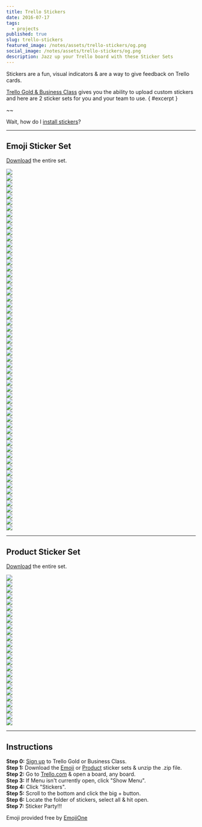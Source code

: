 ```yaml
---
title: Trello Stickers
date: 2016-07-17
tags:
  - projects
published: true
slug: trello-stickers
featured_image: /notes/assets/trello-stickers/og.png
social_image: /notes/assets/trello-stickers/og.png
description: Jazz up your Trello board with these Sticker Sets
---
```


Stickers are a fun, visual indicators & are a way to give feedback on Trello cards.

[Trello Gold & Business Class](https://trello.com/brodymaclean/recommend) gives you the ability to upload custom stickers and here are 2 sticker sets for you and your team to use. { #excerpt }

~~

Wait, how do I [install stickers](#instructions)?

---

## Emoji Sticker Set

[Download](https://github.com/brody/trello-stickers/raw/master/emoji/emoji%20stickers.zip) the entire set.

<div class="flex flex-wrap">
    <div class="w-1/5 md:w-1/6 fl p-2 md:p-4"><img class="mv2" src="https://raw.githubusercontent.com/brody/trello-stickers/master/emoji/money mouth.png"></div>
    <div class="w-1/5 md:w-1/6 fl p-2 md:p-4"><img class="mv2" src="https://raw.githubusercontent.com/brody/trello-stickers/master/emoji/nerd.png"></div>
    <div class="w-1/5 md:w-1/6 fl p-2 md:p-4"><img class="mv2" src="https://raw.githubusercontent.com/brody/trello-stickers/master/emoji/grinning face with smiling eyes.png"></div>
    <div class="w-1/5 md:w-1/6 fl p-2 md:p-4"><img class="mv2" src="https://raw.githubusercontent.com/brody/trello-stickers/master/emoji/astonished face.png"></div>
    <div class="w-1/5 md:w-1/6 fl p-2 md:p-4"><img class="mv2" src="https://raw.githubusercontent.com/brody/trello-stickers/master/emoji/face savouring delicious food.png"></div>
    <div class="w-1/5 md:w-1/6 fl p-2 md:p-4"><img class="mv2" src="https://raw.githubusercontent.com/brody/trello-stickers/master/emoji/face with stuck-out tongue and winking eye.png"></div>
    <div class="w-1/5 md:w-1/6 fl p-2 md:p-4"><img class="mv2" src="https://raw.githubusercontent.com/brody/trello-stickers/master/emoji/smiling face with heart-shaped eyes.png"></div>
    <div class="w-1/5 md:w-1/6 fl p-2 md:p-4"><img class="mv2" src="https://raw.githubusercontent.com/brody/trello-stickers/master/emoji/white frowning face.png"></div>
    <div class="w-1/5 md:w-1/6 fl p-2 md:p-4"><img class="mv2" src="https://raw.githubusercontent.com/brody/trello-stickers/master/emoji/thinking face.png"></div>
    <div class="w-1/5 md:w-1/6 fl p-2 md:p-4"><img class="mv2" src="https://raw.githubusercontent.com/brody/trello-stickers/master/emoji/dizzy face.png"></div>
    <div class="w-1/5 md:w-1/6 fl p-2 md:p-4"><img class="mv2" src="https://raw.githubusercontent.com/brody/trello-stickers/master/emoji/rolling on the floor laughing.png"></div>
    <div class="w-1/5 md:w-1/6 fl p-2 md:p-4"><img class="mv2" src="https://raw.githubusercontent.com/brody/trello-stickers/master/emoji/face with thermometer.png"></div>
    <div class="w-1/5 md:w-1/6 fl p-2 md:p-4"><img class="mv2" src="https://raw.githubusercontent.com/brody/trello-stickers/master/emoji/face with head-bandage.png"></div>
    <div class="w-1/5 md:w-1/6 fl p-2 md:p-4"><img class="mv2" src="https://raw.githubusercontent.com/brody/trello-stickers/master/emoji/grinning face.png"></div>
    <div class="w-1/5 md:w-1/6 fl p-2 md:p-4"><img class="mv2" src="https://raw.githubusercontent.com/brody/trello-stickers/master/emoji/face palm.png"></div>
    <div class="w-1/5 md:w-1/6 fl p-2 md:p-4"><img class="mv2" src="https://raw.githubusercontent.com/brody/trello-stickers/master/emoji/sign of the horns.png"></div>
    <div class="w-1/5 md:w-1/6 fl p-2 md:p-4"><img class="mv2" src="https://raw.githubusercontent.com/brody/trello-stickers/master/emoji/clapping hands sign.png"></div>
    <div class="w-1/5 md:w-1/6 fl p-2 md:p-4"><img class="mv2" src="https://raw.githubusercontent.com/brody/trello-stickers/master/emoji/thumbs down sign.png"></div>
    <div class="w-1/5 md:w-1/6 fl p-2 md:p-4"><img class="mv2" src="https://raw.githubusercontent.com/brody/trello-stickers/master/emoji/thumbs up sign.png"></div>
    <div class="w-1/5 md:w-1/6 fl p-2 md:p-4"><img class="mv2" src="https://raw.githubusercontent.com/brody/trello-stickers/master/emoji/victory hand.png"></div>
    <div class="w-1/5 md:w-1/6 fl p-2 md:p-4"><img class="mv2" src="https://raw.githubusercontent.com/brody/trello-stickers/master/emoji/ok hand sign.png"></div>
    <div class="w-1/5 md:w-1/6 fl p-2 md:p-4"><img class="mv2" src="https://raw.githubusercontent.com/brody/trello-stickers/master/emoji/father christmas.png"></div>
    <div class="w-1/5 md:w-1/6 fl p-2 md:p-4"><img class="mv2" src="https://raw.githubusercontent.com/brody/trello-stickers/master/emoji/pouting face.png"></div>
    <div class="w-1/5 md:w-1/6 fl p-2 md:p-4"><img class="mv2" src="https://raw.githubusercontent.com/brody/trello-stickers/master/emoji/smiling face with horns.png"></div>
    <div class="w-1/5 md:w-1/6 fl p-2 md:p-4"><img class="mv2" src="https://raw.githubusercontent.com/brody/trello-stickers/master/emoji/reversed hand with middle finger extended.png"></div>
    <div class="w-1/5 md:w-1/6 fl p-2 md:p-4"><img class="mv2" src="https://raw.githubusercontent.com/brody/trello-stickers/master/emoji/construction worker.png"></div>
    <div class="w-1/5 md:w-1/6 fl p-2 md:p-4"><img class="mv2" src="https://raw.githubusercontent.com/brody/trello-stickers/master/emoji/monkey face.png"></div>
    <div class="w-1/5 md:w-1/6 fl p-2 md:p-4"><img class="mv2" src="https://raw.githubusercontent.com/brody/trello-stickers/master/emoji/hear-no-evil monkey.png"></div>
    <div class="w-1/5 md:w-1/6 fl p-2 md:p-4"><img class="mv2" src="https://raw.githubusercontent.com/brody/trello-stickers/master/emoji/see-no-evil monkey.png"></div>
    <div class="w-1/5 md:w-1/6 fl p-2 md:p-4"><img class="mv2" src="https://raw.githubusercontent.com/brody/trello-stickers/master/emoji/speak-no-evil monkey.png"></div>
    <div class="w-1/5 md:w-1/6 fl p-2 md:p-4"><img class="mv2" src="https://raw.githubusercontent.com/brody/trello-stickers/master/emoji/dog.png"></div>
    <div class="w-1/5 md:w-1/6 fl p-2 md:p-4"><img class="mv2" src="https://raw.githubusercontent.com/brody/trello-stickers/master/emoji/dog face.png"></div>
    <div class="w-1/5 md:w-1/6 fl p-2 md:p-4"><img class="mv2" src="https://raw.githubusercontent.com/brody/trello-stickers/master/emoji/grinning cat face with smiling eyes.png"></div>
    <div class="w-1/5 md:w-1/6 fl p-2 md:p-4"><img class="mv2" src="https://raw.githubusercontent.com/brody/trello-stickers/master/emoji/cat face with tears of joy.png"></div>
    <div class="w-1/5 md:w-1/6 fl p-2 md:p-4"><img class="mv2" src="https://raw.githubusercontent.com/brody/trello-stickers/master/emoji/weary cat face.png"></div>
    <div class="w-1/5 md:w-1/6 fl p-2 md:p-4"><img class="mv2" src="https://raw.githubusercontent.com/brody/trello-stickers/master/emoji/bird.png"></div>
    <div class="w-1/5 md:w-1/6 fl p-2 md:p-4"><img class="mv2" src="https://raw.githubusercontent.com/brody/trello-stickers/master/emoji/poop.png"></div>
    <div class="w-1/5 md:w-1/6 fl p-2 md:p-4"><img class="mv2" src="https://raw.githubusercontent.com/brody/trello-stickers/master/emoji/fire.png"></div>
    <div class="w-1/5 md:w-1/6 fl p-2 md:p-4"><img class="mv2" src="https://raw.githubusercontent.com/brody/trello-stickers/master/emoji/party popper.png"></div>
    <div class="w-1/5 md:w-1/6 fl p-2 md:p-4"><img class="mv2" src="https://raw.githubusercontent.com/brody/trello-stickers/master/emoji/gift.png"></div>
    <div class="w-1/5 md:w-1/6 fl p-2 md:p-4"><img class="mv2" src="https://raw.githubusercontent.com/brody/trello-stickers/master/emoji/high voltage sign.png"></div>
    <div class="w-1/5 md:w-1/6 fl p-2 md:p-4"><img class="mv2" src="https://raw.githubusercontent.com/brody/trello-stickers/master/emoji/eggplant.png"></div>
    <div class="w-1/5 md:w-1/6 fl p-2 md:p-4"><img class="mv2" src="https://raw.githubusercontent.com/brody/trello-stickers/master/emoji/cake.png"></div>
    <div class="w-1/5 md:w-1/6 fl p-2 md:p-4"><img class="mv2" src="https://raw.githubusercontent.com/brody/trello-stickers/master/emoji/pencil.png"></div>
    <div class="w-1/5 md:w-1/6 fl p-2 md:p-4"><img class="mv2" src="https://raw.githubusercontent.com/brody/trello-stickers/master/emoji/collision symbol.png"></div>
    <div class="w-1/5 md:w-1/6 fl p-2 md:p-4"><img class="mv2" src="https://raw.githubusercontent.com/brody/trello-stickers/master/emoji/warning sign.png"></div>
    <div class="w-1/5 md:w-1/6 fl p-2 md:p-4"><img class="mv2" src="https://raw.githubusercontent.com/brody/trello-stickers/master/emoji/star.png"></div>
    <div class="w-1/5 md:w-1/6 fl p-2 md:p-4"><img class="mv2" src="https://raw.githubusercontent.com/brody/trello-stickers/master/emoji/email.png"></div>
    <div class="w-1/5 md:w-1/6 fl p-2 md:p-4"><img class="mv2" src="https://raw.githubusercontent.com/brody/trello-stickers/master/emoji/rocket.png"></div>
    <div class="w-1/5 md:w-1/6 fl p-2 md:p-4"><img class="mv2" src="https://raw.githubusercontent.com/brody/trello-stickers/master/emoji/balloon.png"></div>
    <div class="w-1/5 md:w-1/6 fl p-2 md:p-4"><img class="mv2" src="https://raw.githubusercontent.com/brody/trello-stickers/master/emoji/money with wings.png"></div>
    <div class="w-1/5 md:w-1/6 fl p-2 md:p-4"><img class="mv2" src="https://raw.githubusercontent.com/brody/trello-stickers/master/emoji/banknote with dollar sign.png"></div>
    <div class="w-1/5 md:w-1/6 fl p-2 md:p-4"><img class="mv2" src="https://raw.githubusercontent.com/brody/trello-stickers/master/emoji/heavy exclamation mark symbol.png"></div>
    <div class="w-1/5 md:w-1/6 fl p-2 md:p-4"><img class="mv2" src="https://raw.githubusercontent.com/brody/trello-stickers/master/emoji/white heavy check mark.png"></div>
    <div class="w-1/5 md:w-1/6 fl p-2 md:p-4"><img class="mv2" src="https://raw.githubusercontent.com/brody/trello-stickers/master/emoji/negative squared cross mark.png"></div>
    <div class="w-1/5 md:w-1/6 fl p-2 md:p-4"><img class="mv2" src="https://raw.githubusercontent.com/brody/trello-stickers/master/emoji/double exclamation mark.png"></div>
    <div class="w-1/5 md:w-1/6 fl p-2 md:p-4"><img class="mv2" src="https://raw.githubusercontent.com/brody/trello-stickers/master/emoji/no entry sign.png"></div>
    <div class="w-1/5 md:w-1/6 fl p-2 md:p-4"><img class="mv2" src="https://raw.githubusercontent.com/brody/trello-stickers/master/emoji/black question mark ornament.png"></div>
    <div class="w-1/5 md:w-1/6 fl p-2 md:p-4"><img class="mv2" src="https://raw.githubusercontent.com/brody/trello-stickers/master/emoji/100.png"></div>
    <div class="w-1/5 md:w-1/6 fl p-2 md:p-4"><img class="mv2" src="https://raw.githubusercontent.com/brody/trello-stickers/master/emoji/heavy black heart.png"></div>
</div>

---

## Product Sticker Set

[Download](https://github.com/brody/trello-stickers/raw/master/product/product%20stickers.zip) the entire set.

<div class="flex flex-wrap">
    <div class="w-1/5 md:w-1/6 fl p-2 md:p-4"><img class="mv2" src="https://raw.githubusercontent.com/brody/trello-stickers/master/product/facebook.png"></div>
    <div class="w-1/5 md:w-1/6 fl p-2 md:p-4"><img class="mv2" src="https://raw.githubusercontent.com/brody/trello-stickers/master/product/snapchat.png"></div>
    <div class="w-1/5 md:w-1/6 fl p-2 md:p-4"><img class="mv2" src="https://raw.githubusercontent.com/brody/trello-stickers/master/product/instagram.png"></div>
    <div class="w-1/5 md:w-1/6 fl p-2 md:p-4"><img class="mv2" src="https://raw.githubusercontent.com/brody/trello-stickers/master/product/linkedin.png"></div>
    <div class="w-1/5 md:w-1/6 fl p-2 md:p-4"><img class="mv2" src="https://raw.githubusercontent.com/brody/trello-stickers/master/product/youtube.png"></div>
    <div class="w-1/5 md:w-1/6 fl p-2 md:p-4"><img class="mv2" src="https://raw.githubusercontent.com/brody/trello-stickers/master/product/twitter.png"></div>
    <div class="w-1/5 md:w-1/6 fl p-2 md:p-4"><img class="mv2" src="https://raw.githubusercontent.com/brody/trello-stickers/master/product/tumblr.png"></div>
    <div class="w-1/5 md:w-1/6 fl p-2 md:p-4"><img class="mv2" src="https://raw.githubusercontent.com/brody/trello-stickers/master/product/dropbox.png"></div>
    <div class="w-1/5 md:w-1/6 fl p-2 md:p-4"><img class="mv2" src="https://raw.githubusercontent.com/brody/trello-stickers/master/product/buffer.png"></div>
    <div class="w-1/5 md:w-1/6 fl p-2 md:p-4"><img class="mv2" src="https://raw.githubusercontent.com/brody/trello-stickers/master/product/whatsapp.png"></div>
    <div class="w-1/5 md:w-1/6 fl p-2 md:p-4"><img class="mv2" src="https://raw.githubusercontent.com/brody/trello-stickers/master/product/vimeo.png"></div>
    <div class="w-1/5 md:w-1/6 fl p-2 md:p-4"><img class="mv2" src="https://raw.githubusercontent.com/brody/trello-stickers/master/product/skype.png"></div>
    <div class="w-1/5 md:w-1/6 fl p-2 md:p-4"><img class="mv2" src="https://raw.githubusercontent.com/brody/trello-stickers/master/product/pinterest.png"></div>
    <div class="w-1/5 md:w-1/6 fl p-2 md:p-4"><img class="mv2" src="https://raw.githubusercontent.com/brody/trello-stickers/master/product/reddit.png"></div>
    <div class="w-1/5 md:w-1/6 fl p-2 md:p-4"><img class="mv2" src="https://raw.githubusercontent.com/brody/trello-stickers/master/product/dribbble.png"></div>
    <div class="w-1/5 md:w-1/6 fl p-2 md:p-4"><img class="mv2" src="https://raw.githubusercontent.com/brody/trello-stickers/master/product/wordpress.png"></div>
    <div class="w-1/5 md:w-1/6 fl p-2 md:p-4"><img class="mv2" src="https://raw.githubusercontent.com/brody/trello-stickers/master/product/twitch.png"></div>
    <div class="w-1/5 md:w-1/6 fl p-2 md:p-4"><img class="mv2" src="https://raw.githubusercontent.com/brody/trello-stickers/master/product/octocat.png"></div>
    <div class="w-1/5 md:w-1/6 fl p-2 md:p-4"><img class="mv2" src="https://raw.githubusercontent.com/brody/trello-stickers/master/product/github.png"></div>
    <div class="w-1/5 md:w-1/6 fl p-2 md:p-4"><img class="mv2" src="https://raw.githubusercontent.com/brody/trello-stickers/master/product/html5.png"></div>
    <div class="w-1/5 md:w-1/6 fl p-2 md:p-4"><img class="mv2" src="https://raw.githubusercontent.com/brody/trello-stickers/master/product/css3.png"></div>
    <div class="w-1/5 md:w-1/6 fl p-2 md:p-4"><img class="mv2" src="https://raw.githubusercontent.com/brody/trello-stickers/master/product/javascript.png"></div>
    <div class="w-1/5 md:w-1/6 fl p-2 md:p-4"><img class="mv2" src="https://raw.githubusercontent.com/brody/trello-stickers/master/product/linux.png"></div>
    <div class="w-1/5 md:w-1/6 fl p-2 md:p-4"><img class="mv2" src="https://raw.githubusercontent.com/brody/trello-stickers/master/product/apple.png"></div>
    <div class="w-1/5 md:w-1/6 fl p-2 md:p-4 cf"><img class="mv2" src="https://raw.githubusercontent.com/brody/trello-stickers/master/product/android.png"></div>
</div>

---

## Instructions

**Step 0:** [Sign up](https://trello.com/brodymaclean/recommend) to Trello Gold or Business Class.  
**Step 1:** Download the [Emoji](https://github.com/brody/trello-stickers/raw/master/emoji/emoji%20stickers.zip) or [Product](https://github.com/brody/trello-stickers/raw/master/product/product%20stickers.zip) sticker sets & unzip the .zip file.  
**Step 2:** Go to [Trello.com](https://trello.com/) & open a board, any board.  
**Step 3:** If Menu isn't currently open, click "Show Menu".  
**Step 4:** Click "Stickers".  
**Step 5:** Scroll to the bottom and click the big + button.  
**Step 6:** Locate the folder of stickers, select all & hit open.  
**Step 7:** Sticker Party!!!

Emoji provided free by [EmojiOne](http://emojione.com/)
